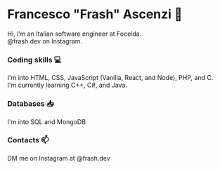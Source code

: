 # Francesco "Frash" Ascenzi 👋

Hi, I’m an Italian software engineer at Focelda.  
@frash.dev on Instagram.

### Coding skills 💻
I'm into HTML, CSS, JavaScript (Vanilla, React, and Node), PHP, and C.  
I'm currently learning C++, C#, and Java.

### Databases 📥
I'm into SQL and MongoDB

### Contacts 📫
DM me on Instagram at @frash.dev
